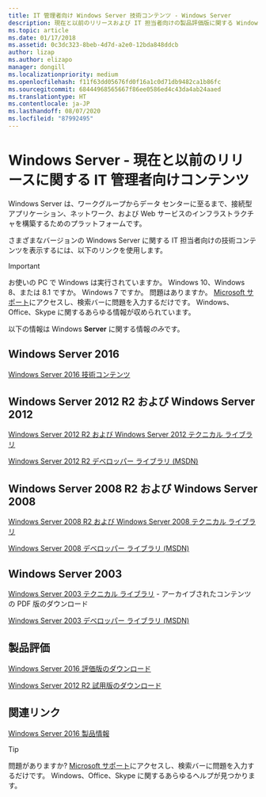 ```yaml
---
title: IT 管理者向け Windows Server 技術コンテンツ - Windows Server
description: 現在と以前のリリースおよび IT 担当者向けの製品評価版に関する Windows Server 技術情報を示します。
ms.topic: article
ms.date: 01/17/2018
ms.assetid: 0c3dc323-8beb-4d7d-a2e0-12bda848ddcb
author: lizap
ms.author: elizapo
manager: dongill
ms.localizationpriority: medium
ms.openlocfilehash: f11f63dd05676fd0f16a1c0d71db9482ca1b86fc
ms.sourcegitcommit: 68444968565667f86ee0586ed4c43da4ab24aaed
ms.translationtype: HT
ms.contentlocale: ja-JP
ms.lasthandoff: 08/07/2020
ms.locfileid: "87992495"
---
```

# <a name="windows-server---it-administrator-content-for-current-and-previous-releases"></a>Windows Server - 現在と以前のリリースに関する IT 管理者向けコンテンツ

Windows Server は、ワークグループからデータ センターに至るまで、接続型アプリケーション、ネットワーク、および Web サービスのインフラストラクチャを構築するためのプラットフォームです。

さまざまなバージョンの Windows Server に関する IT 担当者向けの技術コンテンツを表示するには、以下のリンクを使用します。

> [!IMPORTANT]
> お使いの PC で Windows は実行されていますか。 Windows 10、Windows 8、または 8.1 ですか。 Windows 7 ですか。 問題はありますか。 [Microsoft サポート](https://support.microsoft.com)にアクセスし、検索バーに問題を入力するだけです。 Windows、Office、Skype に関するあらゆる情報が収められています。
>
> 以下の情報は Windows **Server** に関する情報*のみ*です。

## <a name="windows-server-2016"></a>Windows Server 2016

[Windows Server 2016 技術コンテンツ](./index.yml)

## <a name="windows-server-2012-r2-and-windows-server-2012"></a>Windows Server 2012 R2 および Windows Server 2012

[Windows Server 2012 R2 および Windows Server 2012 テクニカル ライブラリ](/previous-versions/windows/it-pro/windows-server-2012-R2-and-2012/)

[Windows Server 2012 R2 デベロッパー ライブラリ (MSDN)](/windows/win32/srvnodes/what-s-new-for-windows-server-2012-r2)

## <a name="windows-server-2008-r2-and-windows-server-2008"></a>Windows Server 2008 R2 および Windows Server 2008

[Windows Server 2008 R2 および Windows Server 2008 テクニカル ライブラリ](/previous-versions/windows/it-pro/windows-server-2008-R2-and-2008)

[Windows Server 2008 デベロッパー ライブラリ (MSDN)](https://msdn.microsoft.com/library/hh738539.aspx)

## <a name="windows-server-2003"></a>Windows Server 2003

[Windows Server 2003 テクニカル ライブラリ](https://www.microsoft.com/download/details.aspx?id=53314) - アーカイブされたコンテンツの PDF 版のダウンロード

[Windows Server 2003 デベロッパー ライブラリ (MSDN)](https://msdn.microsoft.com/library/dn792549.aspx)

## <a name="product-evaluations"></a>製品評価

[Windows Server 2016 評価版のダウンロード](https://www.microsoft.com/evalcenter/evaluate-windows-server-2016?i=1)

[Windows Server 2012 R2 試用版のダウンロード](https://www.microsoft.com/evalcenter/evaluate-windows-server-2012-r2)

## <a name="related-links"></a>関連リンク
[Windows Server 2016 製品情報](https://www.microsoft.com/cloud-platform/windows-server)

> [!TIP]
> 問題がありますか? [Microsoft サポート](https://support.microsoft.com)にアクセスし、検索バーに問題を入力するだけです。 Windows、Office、Skype に関するあらゆるヘルプが見つかります。